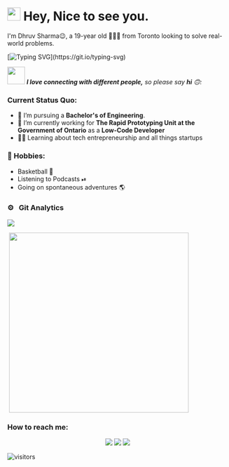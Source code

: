 <h1><img src="https://emojis.slackmojis.com/emojis/images/1531849430/4246/blob-sunglasses.gif?1531849430" width="30"/> Hey, Nice to see you.</h1>

I'm Dhruv Sharma😉, a 19-year old 👨🏻‍💻 from Toronto looking to solve real-world problems. 

[![Typing SVG](https://readme-typing-svg.herokuapp.com?vCenter=true&width=500&lines=Student,+Entrepreneur,+and+Aspiring+Engineer;)](https://git.io/typing-svg)

<img src="https://media.giphy.com/media/LnQjpWaON8nhr21vNW/giphy.gif" width="40"> <em><b>I love connecting with different people,</b> so please say <b>hi</b> 🙃:</em>

### Current Status Quo:

- 💼 I’m pursuing a <strong>Bachelor's of Engineering</strong>.
- 🔭 I’m currently working for <strong>The Rapid Prototyping Unit at the Government of Ontario</strong> as a <strong>Low-Code Developer</strong>
- 👨‍💻 Learning about tech entrepreneurship and all things startups

### 📅 Hobbies:

- Basketball 🏀
- Listening to Podcasts ⏯ 
- Going on spontaneous adventures 🌎 

### ⚙️ &nbsp; Git Analytics
 
<p><img align="center" src="https://github-readme-stats.vercel.app/api?username=dhruvs47&theme=dark&show_icons=true" /></p>
<p>&nbsp;<img align="center" src="https://github-readme-stats.vercel.app/api/top-langs/?username=dhruvs47&theme=dark&layout=compact" width="410" /></p>

### How to reach me: 
<p align="center">
<a href="https://www.linkedin.com/in/dhruv-sharma-037b9814b/"><img src="https://img.shields.io/badge/-Dhruv%20Sharma-0077B5?style=for-the-badge&logo=Linkedin&logoColor=white"/></a>
<a href="mailto:dhruvs4747@gmail.com"><img src="https://img.shields.io/badge/-dhruvs4747@gmail.com-D14836?style=for-the-badge&logo=Gmail&logoColor=white"/></a>
<a href="https://twitter.com/dhruvs47"><img src="https://img.shields.io/badge/-dhruvs47-1DA1F2?style=for-the-badge&logo=twitter&logoColor=white"/></a>
</p>

![visitors](https://visitor-badge.laobi.icu/badge?page_id=dhruvs47.dhruvs47)

